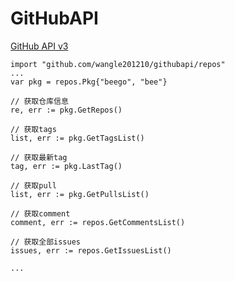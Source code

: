 # GitHubAPI

[GitHub API v3](http://developer.github.com/v3/)

```
import "github.com/wangle201210/githubapi/repos"
...
var pkg = repos.Pkg{"beego", "bee"}

// 获取仓库信息
re, err := pkg.GetRepos()

// 获取tags
list, err := pkg.GetTagsList()

// 获取最新tag
tag, err := pkg.LastTag()

// 获取pull
list, err := pkg.GetPullsList()

// 获取comment
comment, err := repos.GetCommentsList()

// 获取全部issues
issues, err := repos.GetIssuesList()

...
```
